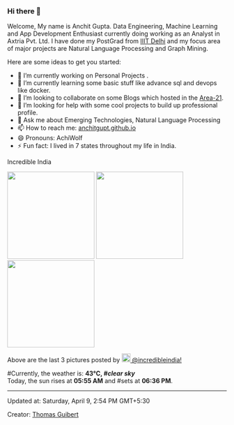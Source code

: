 ### Hi there 👋

Welcome, My name is Anchit Gupta. Data Engineering, Machine Learning and App Development Enthusiast currently doing working as an Analyst in Axtria Pvt. Ltd. I have done my PostGrad from [IIIT Delhi](https://www.iiitd.ac.in/) and my focus area of major projects are Natural Language Processing and Graph Mining.
<!-- **anchitgupt/anchitgupt** is a ✨ _special_ ✨ repository because its `README.md` (this file) appears on your GitHub profile. -->

Here are some ideas to get you started:

- 🔭 I’m currently working on Personal Projects	.
- 🌱 I’m currently learning some basic stuff like advance sql and devops like docker.
- 👯 I’m looking to collaborate on some Blogs which hosted in the [Area-21](https://medium.com/area-21/).
- 🤔 I’m looking for help with some cool projects to build up professional profile.
- 💬 Ask me about Emerging Technologies, Natural Language Processing
- 📫 How to reach me: [anchitgupt.github.io](anchitgupt.github.io)
- 😄 Pronouns: AchiWolf
- ⚡ Fun fact: I lived in 7 states throughout my life in India.


Incredible India 

<p><img width="200" src="https:&#x2F;&#x2F;cdn1.picuki.com&#x2F;hosted-by-instagram&#x2F;q&#x3D;0exhNuNYnjBcaS3SYdxKjf8K2fRyWgxSZ60STLepjSVmIR1vLHOapZA0mpCj4yRwKwVlASuRYz1n44IsU1RTCT17PUHdQbOATzpX76mdXOugvDJk%7C%7CZ9pnL83JHIeZHCu9MAlUWapNWwSDv5PHL%7C%7Clo7gX5vnvbCgAojOMMbBCyQlWotfpUrJy9ZRxt+S4jkja45BsNz5F%7C%7CH8kKl1lrtrb+XdbEvf0PMd6trV2QaUNh4kG5OKopCu7Lm4rbzMvR2bZhYXCoOELhn6+cSIL+mmWEqU6JG0mvlmpgBMF9IkqhdiDFotpidM%7C%7Ck4H2bUdBXG9p+kMjxNKyn36dOF+I6w5G6DDmzaaQZtM+8pqlPMqpePHh4SvzQ4b%7C%7CN4t8e28iVPbRVgeLdcSOAppO0IRKQa4cggzhoVebMo%7C%7C63yxiDTEX1DaNCsoj" /> <img width="200" src="https:&#x2F;&#x2F;cdn1.picuki.com&#x2F;hosted-by-instagram&#x2F;q&#x3D;0exhNuNYnjBcaS3SYdxKjf8K2fRyWgxSZ60STLepjSVmIR1vLHOapZA0mpCj4yRwKwVlASuRYz1n7IsuVVRSDT15PkzcQL2ITzhU56+cV+ymvD1i8J5jnL88Kn0WZXOt8MopUGKpNWwPG%7C%7CsAULjh7uZE+fjvcjYbrjKaKrxDkDdttdCwFahlza4lsfe4kx2xu5xncG114WNxahlw5OLUqQUCSKnjMcF6saR5UvoAjcZWpr6gmCG2GGM5b295BTGS9IjOkqg8iyDXdzQspjD2F+8EIU8hjl246hwBpYklmZXwBq5u+MZh5pP1REpBWmhm+jVMlpDtuiTvSUGI%7C%7CgVRwGKOlf7lNPEu+8WgGtKpDePA+zvPN5KIQ5ZVSyoaLeTbB1nRE%7C%7CegKfsPnZEeEsha8EiP%7C%7Ch6qWYXX%7C%7CwQ3CzAX1WbeW8dUG9vb+6GnzWTZhmDZogE9yJ8&#x3D;" /> <img width="200" src="https:&#x2F;&#x2F;cdn1.picuki.com&#x2F;hosted-by-instagram&#x2F;q&#x3D;0exhNuNYnjBcaS3SYdxKjf8K2fRyWgxSZ60STLepjSVmIR1vLHOapZA0mpCj4yRwKwVlASuRYz1n44ItVV1TCD15OULfQLeOTDZS56+eU+3N0jNi85Bilb03KnQWbX6u%7C%7C8ArVgmYdTUdHOlPHL%7C%7Clo79UvOa0LGFq8zCXW%7C%7CdEnGZK55f0Z7F9mt9wuuS4jkja45BsNz5F%7C%7CH8kKl1lrtrb+XdbEvf0PMd6trV2QaUNh4kG5OKopCu7Lm4rbzMvR2jZhYXCoOELhn7%7C%7CczQyxFHqEp4aBm0m2XCMuDdn9IkqhdiDFotpidM%7C%7Ck4H2bUdBXG9p+kMjxNKyn36dOF+I6xp3yFj0%7C%7CZKpQvpygrD0GvisWt%7C%7Cf+DGUWYfUFatiTnc7It%7C%7CEYm2LOaPvD+xe0IRKQa4cggmQp1XqMo%7C%7C63yxiDTEX1DaNCsoj" /></p>
<p>Above are the last 3 pictures posted by <a href="https://www.instagram.com/incredibleindia/" target="_blank"><img src="https://upload.wikimedia.org/wikipedia/commons/thumb/e/e7/Instagram_logo_2016.svg/1024px-Instagram_logo_2016.svg.png" width="20"/> @incredibleindia!</a><br/>

#Currently, the weather is: <b> 43°C, #<i>clear sky</i></b></br>Today, the sun rises at <b>05:55 AM</b> and #sets at <b>06:36 PM</b>.</p>

---
Updated at: Saturday, April 9, 2:54 PM GMT+5:30

Creator: [Thomas Guibert](https://github.com/thmsgbrt)
